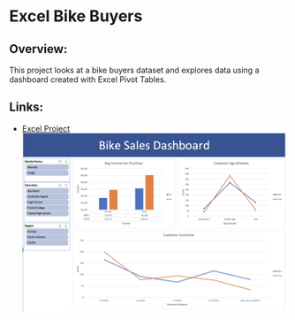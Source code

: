 # Excel Bike Buyers

## Overview:
This project looks at a bike buyers dataset and explores data using a dashboard created with Excel Pivot Tables.

## Links:
- [Excel Project](https://github.com/mkweonn/excel-bike-buyers/blob/main/Bike%20Buyers%20Excel%20Project.xlsx)
![Excel Dashboard](https://github.com/mkweonn/excel-bike-buyers/blob/main/Bike%20Buyers%20Dashboard.png)

